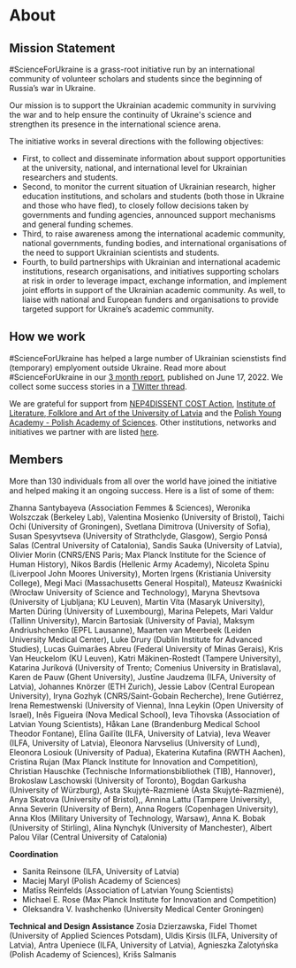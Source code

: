 # About

## Mission Statement

#ScienceForUkraine is a grass-root initiative run by an international community of volunteer scholars and students since the beginning of Russia’s war in Ukraine. 

Our mission is to support the Ukrainian academic community in surviving the war and to help ensure the continuity of Ukraine's science and strengthen its presence in the international science arena. 

The initiative works in several directions with the following objectives: 
* First, to collect and disseminate information about support opportunities at the university, national, and international level for Ukrainian researchers and students.
* Second, to monitor the current situation of Ukrainian research, higher education institutions, and scholars and students (both those in Ukraine and those who have fled), to closely follow decisions taken by governments and funding agencies, announced support mechanisms and general funding schemes.
* Third, to raise awareness among the international academic community, national governments, funding bodies, and international organisations of the need to support Ukrainian scientists and students.
* Fourth, to build partnerships with Ukrainian and international academic institutions, research organisations, and initiatives supporting scholars at risk in order to leverage impact, exchange information, and implement joint efforts in support of the Ukrainian academic community. As well, to liaise with national and European funders and organisations to provide targeted support for Ukraine’s academic community.

## How we work

#ScienceForUkraine has helped a large number of Ukrainian scienstists find (temporary) emplyoment outside Ukraine. Read more about #ScienceForUkraine in our [3 month report](https://papers.ssrn.com/sol3/papers.cfm?abstract_id=4139263), published on June 17, 2022. We collect some success stories in a [TWitter thread](https://twitter.com/i/events/1519372075504484352).

We are grateful for support from [NEP4DISSENT COST Action](https://nep4dissent.eu/), [Institute of Literature, Folklore and Art of the University of Latvia](http://lulfmi.lv/en/news) and the [Polish Young Academy - Polish Academy of Sciences](https://amu.pan.pl/en/). Other institutions, networks and initiatives we partner with are listed [here](./partners.html).

## Members

More than 130 individuals from all over the world have joined the initiative and helped making it an ongoing success. Here is a list of some of them:

Zhanna Santybayeva (Association Femmes & Sciences), Weronika Wolszczak (Berkeley Lab), Valentina Mosienko (University of Bristol), Taichi Ochi (University of Groningen), Svetlana Dimitrova (University of Sofia), Susan Spesyvtseva (University of Strathclyde, Glasgow), Sergio Ponsá Salas (Central University of Catalonia), Sandis Sauka (University of Latvia), Olivier Morin (CNRS/ENS Paris; Max Planck Institute for the Science of Human History), Nikos Bardis (Hellenic Army Academy), Nicoleta Spinu (Liverpool John Moores University), Morten Irgens (Kristiania University College), Megi Maci (Massachusetts General Hospital), Mateusz Kwaśnicki (Wrocław University of Science and Technology), Maryna Shevtsova (University of Ljubljana; KU Leuven), Martin Víta (Masaryk University), Marten Düring (University of Luxembourg), Marina Pelepets, Mari Valdur (Tallinn University), Marcin Bartosiak (University of Pavia), Maksym Andriushchenko (EPFL Lausanne), Maarten van Meerbeek (Leiden University Medical Center), Luke Drury (Dublin Institute for Advanced Studies), Lucas Guimarães Abreu (Federal University of Minas Gerais), Kris Van Heuckelom (KU Leuven), Katri Mäkinen-Rostedt (Tampere University), Katarina Juríková (University of Trento; Comenius University in Bratislava), Karen de Pauw (Ghent University), Justīne Jaudzema (ILFA, University of Latvia), Johannes Knörzer (ETH Zurich), Jessie Labov (Central European University), Iryna Gozhyk (CNRS/Saint-Gobain Recherche), Irene Gutiérrez, Irena Remestwenski (University of Vienna), Inna Leykin (Open University of Israel), Inês Figueira (Nova Medical School), Ieva Tihovska (Association of Latvian Young Scientists), Håkan Lane (Brandenburg Medical School Theodor Fontane), Elīna Gailīte (ILFA, University of Latvia), Ieva Weaver (ILFA, University of Latvia), Eleonora Narvselius (University of Lund), Eleonora Losiouk (University of Padua), Ekaterina Kutafina (RWTH Aachen), Cristina Rujan (Max Planck Institute for Innovation and Competition), Christian Hauschke (Technische Informationsbibliothek (TIB), Hannover), Brokoslaw Laschowski (University of Toronto), Bogdan Garkusha (University of Würzburg), Asta Skujytė-Razmienė (Asta Skujytė-Razmienė), Anya Skatova (University of Bristol),, Annina Lattu (Tampere University), Anna Severin (University of Bern), Anna Rogers (Copenhagen University), Anna Kłos (Military University of Technology, Warsaw), Anna K. Bobak (University of Stirling), Alina Nynchyk (University of Manchester), Albert Palou Vilar (Central University of Catalonia)


**Coordination**

*   Sanita Reinsone (ILFA, University of Latvia)
*   Maciej Maryl (Polish Academy of Sciences)
*   Matīss Reinfelds (Association of Latvian Young Scientists)
*   Michael E. Rose (Max Planck Institute for Innovation and Competition)
*   Oleksandra V. Ivashchenko (University Medical Center Groningen)

**Technical and Design Assistance**
Zosia Dzierzawska, Fidel Thomet (University of Applied Sciences Potsdam), Uldis Ķirsis (ILFA, University of Latvia), Antra Upeniece (ILFA, University of Latvia), Agnieszka Zalotyńska (Polish Academy of Sciences), Krišs Salmanis
